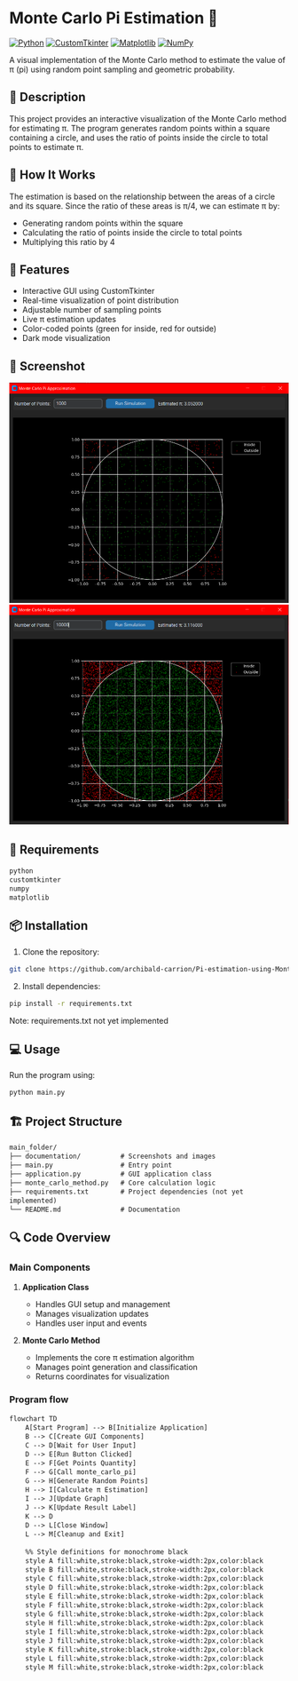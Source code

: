 # Monte Carlo Pi Estimation 🎯

[![Python](https://img.shields.io/badge/Python-3.8%2B-blue.svg)](https://www.python.org/downloads/)
[![CustomTkinter](https://img.shields.io/badge/GUI-CustomTkinter-orange.svg)](https://github.com/TomSchimansky/CustomTkinter)
[![Matplotlib](https://img.shields.io/badge/Plotting-Matplotlib-blue.svg)](https://matplotlib.org/)
[![NumPy](https://img.shields.io/badge/Math-NumPy-yellow.svg)](https://numpy.org/)

A visual implementation of the Monte Carlo method to estimate the value of π (pi) using random point sampling and geometric probability.

## 📝 Description

This project provides an interactive visualization of the Monte Carlo method for estimating π. The program generates random points within a square containing a circle, and uses the ratio of points inside the circle to total points to estimate π.

## 🎯 How It Works

The estimation is based on the relationship between the areas of a circle and its square. Since the ratio of these areas is π/4, we can estimate π by: 
- Generating random points within the square
- Calculating the ratio of points inside the circle to total points
- Multiplying this ratio by 4

## 🚀 Features

- Interactive GUI using CustomTkinter
- Real-time visualization of point distribution
- Adjustable number of sampling points
- Live π estimation updates
- Color-coded points (green for inside, red for outside)
- Dark mode visualization

## 📸 Screenshot

![Monte Carlo Pi Estimation](documentation/1000_points.PNG)
![Monte Carlo Pi Estimation](documentation/10000_points.PNG)

## 🔧 Requirements

```
python
customtkinter
numpy
matplotlib
```

## 📦 Installation

1. Clone the repository:
```bash
git clone https://github.com/archibald-carrion/Pi-estimation-using-Monte-Carlo-method.git
```

2. Install dependencies:
```bash
pip install -r requirements.txt
```

Note: requirements.txt not yet implemented

## 💻 Usage

Run the program using:
```bash
python main.py
```

## 🏗️ Project Structure

```
main_folder/
├── documentation/          # Screenshots and images
├── main.py                 # Entry point
├── application.py          # GUI application class
├── monte_carlo_method.py   # Core calculation logic
├── requirements.txt        # Project dependencies (not yet implemented)
└── README.md               # Documentation
```

## 🔍 Code Overview

### Main Components

1. **Application Class**
   - Handles GUI setup and management
   - Manages visualization updates
   - Handles user input and events

2. **Monte Carlo Method**
   - Implements the core π estimation algorithm
   - Manages point generation and classification
   - Returns coordinates for visualization

### Program flow

```mermaid
flowchart TD
    A[Start Program] --> B[Initialize Application]
    B --> C[Create GUI Components]
    C --> D[Wait for User Input]
    D --> E[Run Button Clicked]
    E --> F[Get Points Quantity]
    F --> G[Call monte_carlo_pi]
    G --> H[Generate Random Points]
    H --> I[Calculate π Estimation]
    I --> J[Update Graph]
    J --> K[Update Result Label]
    K --> D
    D --> L[Close Window]
    L --> M[Cleanup and Exit]

    %% Style definitions for monochrome black
    style A fill:white,stroke:black,stroke-width:2px,color:black
    style B fill:white,stroke:black,stroke-width:2px,color:black
    style C fill:white,stroke:black,stroke-width:2px,color:black
    style D fill:white,stroke:black,stroke-width:2px,color:black
    style E fill:white,stroke:black,stroke-width:2px,color:black
    style F fill:white,stroke:black,stroke-width:2px,color:black
    style G fill:white,stroke:black,stroke-width:2px,color:black
    style H fill:white,stroke:black,stroke-width:2px,color:black
    style I fill:white,stroke:black,stroke-width:2px,color:black
    style J fill:white,stroke:black,stroke-width:2px,color:black
    style K fill:white,stroke:black,stroke-width:2px,color:black
    style L fill:white,stroke:black,stroke-width:2px,color:black
    style M fill:white,stroke:black,stroke-width:2px,color:black

```